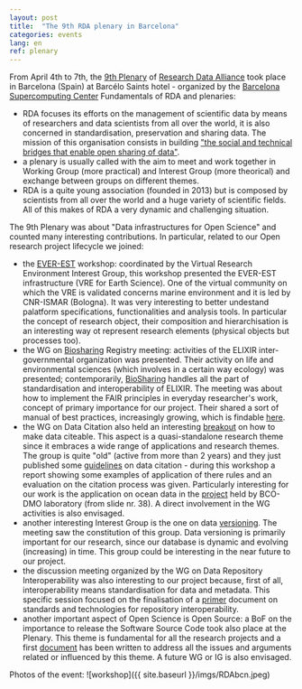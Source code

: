 ```yaml
---
layout: post
title:  "The 9th RDA plenary in Barcelona"
categories: events
lang: en
ref: plenary
---
```

From April 4th to 7th, the [9th Plenary][plenary] of [Research Data Alliance][RDA] took place in Barcelona (Spain) at Barcélo Saints hotel - organized by the [Barcelona Supercomputing Center][bsc]
Fundamentals of RDA and plenaries:
* RDA focuses its efforts on the management of scientific data by means of researchers and data scientists from all over the world, it is also concerned in standardisation, preservation and sharing data. The mission of this organisation consists in building ["the social and technical bridges that enable open sharing of data"][mission].
* a plenary is usually called with the aim to meet and work together in Working Group (more practical) and Interest Group (more theorical) and exchange between groups on different themes.
* RDA is a quite young association (founded in 2013) but is composed by scientists from all over the world and a huge variety of scientific fields.
All of this makes of RDA a very dynamic and challenging situation.

The 9th Plenary was about "Data infrastructures for Open Science" and counted many interesting contributions. In particular, related to our Open research project lifecycle we joined:
* the [EVER-EST][everest] workshop: coordinated by the Virtual Research Environment Interest Group, this workshop presented the EVER-EST infrastructure (VRE for Earth Science). One of the virtual community on which the VRE is validated concerns marine environment and it is led by CNR-ISMAR (Bologna). It was very interesting to better undestand palatform specifications, functionalities and analysis tools. In particular the concept of research object, their composition and hierarchisation is an interesting way ot represent research elements (physical objects but processes too).
* the WG on [Biosharing][biosharing] Registry meeting: activities of the ELIXIR inter-governmental organization was presented. Their activity on life and environmental sciences (which involves in a certain way ecology) was presented; contemporarily, [BioSharing][biosharing] handles all the part of standardisation and interoperability of ELIXIR. The meeting was about how to implement the FAIR principles in everyday researcher's work, concept of primary importance for our project. Their shared a sort of manual of best practices, increasingly growing, which is findable [here][here].
* the WG on Data Citation also held an interesting [breakout][breakout] on how to make data citeable. This aspect is a quasi-standalone research theme since it embraces a wide range of applications and research themes. The group is quite "old" (active from more than 2 years) and they just published some [guidelines][guidelines] on data citation - during this workshop a report showing some examples of application of there rules and an evaluation on the citation process was given. Particularly interesting for our work is the application on ocean data in the [project][bcodmo] held by BCO-DMO laboratory (from slide nr. 38). A direct involvement in the WG activities is also envisaged.
* another interesting Interest Group is the one on data [versioning][versioning]. The meeting saw the constitution of this group. Data versioning is primarily important for our research, since our database is dynamic and evolving (increasing) in time. This group could be interesting in the near future to our project.
* the discussion meeting organized by the WG on Data Repository Interoperability was also interesting to our project because, first of all, interoperability means standardisation for data and metadata. This specific session focused on the finalisation of a [primer][primer] document on standards and technologies for repository interoperability.
* another important aspect of Open Science is Open Source: a BoF on the importance to release the Software Source Code took also place at the Plenary. This theme is fundamental for all the research projects and a first [document][document] has been written to address all the issues and arguments related or influenced by this theme. A future WG or IG is also envisaged.


Photos of the event:
![workshop]({{ site.baseurl }}/imgs/RDAbcn.jpeg)

[plenary]: https://www.rd-alliance.org/plenaries/rda-ninth-plenary-meeting-barcelona
[RDA]: https://www.rd-alliance.org/
[bsc]: https://www.bsc.es/
[mission]: https://www.rd-alliance.org/sites/default/files/attachment/parsons_newcomers_p8.pdf
[everest]: http://ever-est.eu/
[biosharing]: https://biosharing.org
[here]: http://dx.doi.org/10.15497/RDA00017
[breakout]: https://www.rd-alliance.org/wg-data-citation-rda-9th-plenary-meeting
[guidelines]: https://www.rd-alliance.org/group/data-citation-wg/wiki/wgdc-recommendations.html
[bcodmo]: https://www.rd-alliance.org/system/files/documents/160916_rda_p8_wgdc.pdf
[versioning]: https://www.rd-alliance.org/group/data-versioning-ig/case-statement/data-versioning-ig-case-statement
[primer]: https://docs.google.com/document/d/1K2Qzp3I3xhn_YXU-t_UoHaTsjHIs4aVUSSw4e3UahDo/edit#heading=h.twae9yzat07h
[document]: https://docs.google.com/document/d/1w6fI50FcHxUDl60LGSp8W8IkYgObxFbWPrInRXftIK0/edit#heading=h.ht2dr9d5jmgh
